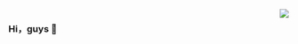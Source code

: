<img align="right" src="https://github-readme-stats.vercel.app/api?username=BeMax92&show_icons=true&icon_color=CE1D2D&text_color=718096&bg_color=ffffff&hide_title=true" />

### Hi，guys 👋
